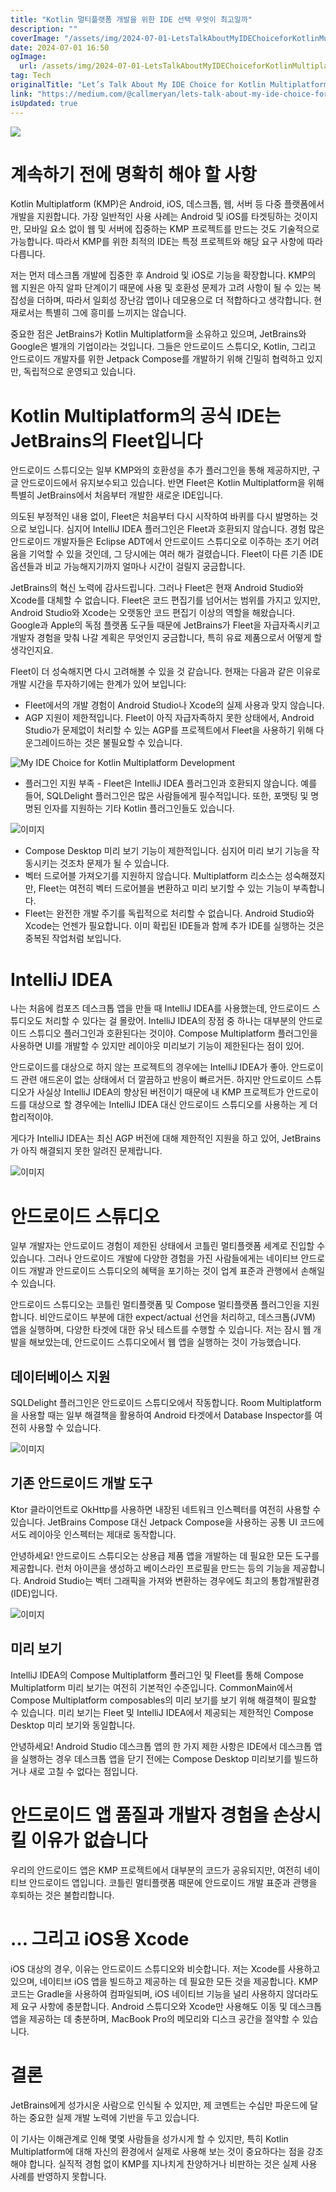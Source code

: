 ```yaml
---
title: "Kotlin 멀티플랫폼 개발을 위한 IDE 선택 무엇이 최고일까"
description: ""
coverImage: "/assets/img/2024-07-01-LetsTalkAboutMyIDEChoiceforKotlinMultiplatformDevelopment_0.png"
date: 2024-07-01 16:50
ogImage: 
  url: /assets/img/2024-07-01-LetsTalkAboutMyIDEChoiceforKotlinMultiplatformDevelopment_0.png
tag: Tech
originalTitle: "Let’s Talk About My IDE Choice for Kotlin Multiplatform Development"
link: "https://medium.com/@callmeryan/lets-talk-about-my-ide-choice-for-kotlin-multiplatform-development-6fc2b11a8a64"
isUpdated: true
---
```





<img src="/assets/img/2024-07-01-LetsTalkAboutMyIDEChoiceforKotlinMultiplatformDevelopment_0.png" />

# 계속하기 전에 명확히 해야 할 사항

Kotlin Multiplatform (KMP)은 Android, iOS, 데스크톱, 웹, 서버 등 다중 플랫폼에서 개발을 지원합니다. 가장 일반적인 사용 사례는 Android 및 iOS를 타겟팅하는 것이지만, 모바일 요소 없이 웹 및 서버에 집중하는 KMP 프로젝트를 만드는 것도 기술적으로 가능합니다. 따라서 KMP를 위한 최적의 IDE는 특정 프로젝트와 해당 요구 사항에 따라 다릅니다.

저는 먼저 데스크톱 개발에 집중한 후 Android 및 iOS로 기능을 확장합니다. KMP의 웹 지원은 아직 알파 단계이기 때문에 사용 및 호환성 문제가 고려 사항이 될 수 있는 복잡성을 더하며, 따라서 일회성 장난감 앱이나 데모용으로 더 적합하다고 생각합니다. 현재로서는 특별히 그에 흥미를 느끼지는 않습니다.

<div class="content-ad"></div>

중요한 점은 JetBrains가 Kotlin Multiplatform을 소유하고 있으며, JetBrains와 Google은 별개의 기업이라는 것입니다. 그들은 안드로이드 스튜디오, Kotlin, 그리고 안드로이드 개발자를 위한 Jetpack Compose를 개발하기 위해 긴밀히 협력하고 있지만, 독립적으로 운영되고 있습니다.

# Kotlin Multiplatform의 공식 IDE는 JetBrains의 Fleet입니다

안드로이드 스튜디오는 일부 KMP와의 호환성을 추가 플러그인을 통해 제공하지만, 구글 안드로이드에서 유지보수되고 있습니다. 반면 Fleet은 Kotlin Multiplatform을 위해 특별히 JetBrains에서 처음부터 개발한 새로운 IDE입니다.

의도된 부정적인 내용 없이, Fleet은 처음부터 다시 시작하여 바퀴를 다시 발명하는 것으로 보입니다. 심지어 IntelliJ IDEA 플러그인은 Fleet과 호환되지 않습니다. 경험 많은 안드로이드 개발자들은 Eclipse ADT에서 안드로이드 스튜디오로 이주하는 초기 어려움을 기억할 수 있을 것인데, 그 당시에는 여러 해가 걸렸습니다. Fleet이 다른 기존 IDE 옵션들과 비교 가능해지기까지 얼마나 시간이 걸릴지 궁금합니다.

<div class="content-ad"></div>

JetBrains의 혁신 노력에 감사드립니다. 그러나 Fleet은 현재 Android Studio와 Xcode를 대체할 수 없습니다. Fleet은 코드 편집기를 넘어서는 범위를 가지고 있지만, Android Studio와 Xcode는 오랫동안 코드 편집기 이상의 역할을 해왔습니다. Google과 Apple의 독점 플랫폼 도구들 때문에 JetBrains가 Fleet을 자급자족시키고 개발자 경험을 맞춰 나갈 계획은 무엇인지 궁금합니다, 특히 유료 제품으로서 어떻게 할 생각인지요.

Fleet이 더 성숙해지면 다시 고려해볼 수 있을 것 같습니다. 현재는 다음과 같은 이유로 개발 시간을 투자하기에는 한계가 있어 보입니다:

- Fleet에서의 개발 경험이 Android Studio나 Xcode의 실제 사용과 맞지 않습니다.
- AGP 지원이 제한적입니다. Fleet이 아직 자급자족하지 못한 상태에서, Android Studio가 문제없이 처리할 수 있는 AGP를 프로젝트에서 Fleet을 사용하기 위해 다운그레이드하는 것은 불필요할 수 있습니다.

![My IDE Choice for Kotlin Multiplatform Development](/assets/img/2024-07-01-LetsTalkAboutMyIDEChoiceforKotlinMultiplatformDevelopment_1.png)

<div class="content-ad"></div>

- 플러그인 지원 부족 - Fleet은 IntelliJ IDEA 플러그인과 호환되지 않습니다. 예를 들어, SQLDelight 플러그인은 많은 사람들에게 필수적입니다. 또한, 포맷팅 및 명명된 인자를 지원하는 기타 Kotlin 플러그인들도 있습니다.

![이미지](/assets/img/2024-07-01-LetsTalkAboutMyIDEChoiceforKotlinMultiplatformDevelopment_2.png)

- Compose Desktop 미리 보기 기능이 제한적입니다. 심지어 미리 보기 기능을 작동시키는 것조차 문제가 될 수 있습니다.
- 벡터 드로어블 가져오기를 지원하지 않습니다. Multiplatform 리소스는 성숙해졌지만, Fleet는 여전히 벡터 드로어블을 변환하고 미리 보기할 수 있는 기능이 부족합니다.
- Fleet는 완전한 개발 주기를 독립적으로 처리할 수 없습니다. Android Studio와 Xcode는 언젠가 필요합니다. 이미 확립된 IDE들과 함께 추가 IDE를 실행하는 것은 중복된 작업처럼 보입니다.

# IntelliJ IDEA

<div class="content-ad"></div>

나는 처음에 컴포즈 데스크톱 앱을 만들 때 IntelliJ IDEA를 사용했는데, 안드로이드 스튜디오도 처리할 수 있다는 걸 몰랐어. IntelliJ IDEA의 장점 중 하나는 대부분의 안드로이드 스튜디오 플러그인과 호환된다는 것이야. Compose Multiplatform 플러그인을 사용하면 UI를 개발할 수 있지만 레이아웃 미리보기 기능이 제한된다는 점이 있어.

안드로이드를 대상으로 하지 않는 프로젝트의 경우에는 IntelliJ IDEA가 좋아. 안드로이드 관련 애드온이 없는 상태에서 더 깔끔하고 반응이 빠르거든. 하지만 안드로이드 스튜디오가 사실상 IntelliJ IDEA의 향상된 버전이기 때문에 내 KMP 프로젝트가 안드로이드를 대상으로 할 경우에는 IntelliJ IDEA 대신 안드로이드 스튜디오를 사용하는 게 더 합리적이야.

게다가 IntelliJ IDEA는 최신 AGP 버전에 대해 제한적인 지원을 하고 있어, JetBrains가 아직 해결되지 못한 알려진 문제랍니다.

![이미지](/assets/img/2024-07-01-LetsTalkAboutMyIDEChoiceforKotlinMultiplatformDevelopment_3.png)

<div class="content-ad"></div>

# 안드로이드 스튜디오

일부 개발자는 안드로이드 경험이 제한된 상태에서 코틀린 멀티플랫폼 세계로 진입할 수 있습니다. 그러나 안드로이드 개발에 다양한 경험을 가진 사람들에게는 네이티브 안드로이드 개발과 안드로이드 스튜디오의 혜택을 포기하는 것이 업계 표준과 관행에서 손해일 수 있습니다. 

안드로이드 스튜디오는 코틀린 멀티플랫폼 및 Compose 멀티플랫폼 플러그인을 지원합니다. 비안드로이드 부분에 대한 expect/actual 선언을 처리하고, 데스크톱(JVM) 앱을 실행하며, 다양한 타겟에 대한 유닛 테스트를 수행할 수 있습니다. 저는 잠시 웹 개발을 해보았는데, 안드로이드 스튜디오에서 웹 앱을 실행하는 것이 가능했습니다.

## 데이터베이스 지원

<div class="content-ad"></div>

SQLDelight 플러그인은 안드로이드 스튜디오에서 작동합니다. Room Multiplatform을 사용할 때는 일부 해결책을 활용하여 Android 타겟에서 Database Inspector를 여전히 사용할 수 있습니다.

![이미지](/assets/img/2024-07-01-LetsTalkAboutMyIDEChoiceforKotlinMultiplatformDevelopment_4.png)

## 기존 안드로이드 개발 도구

Ktor 클라이언트로 OkHttp를 사용하면 내장된 네트워크 인스펙터를 여전히 사용할 수 있습니다. JetBrains Compose 대신 Jetpack Compose을 사용하는 공통 UI 코드에서도 레이아웃 인스펙터는 제대로 동작합니다.

<div class="content-ad"></div>

안녕하세요! 안드로이드 스튜디오는 상용급 제품 앱을 개발하는 데 필요한 모든 도구를 제공합니다. 런처 아이콘을 생성하고 베이스라인 프로필을 만드는 등의 기능을 제공합니다. Android Studio는 벡터 그래픽을 가져와 변환하는 경우에도 최고의 통합개발환경(IDE)입니다.

![이미지](/assets/img/2024-07-01-LetsTalkAboutMyIDEChoiceforKotlinMultiplatformDevelopment_5.png)

## 미리 보기

IntelliJ IDEA의 Compose Multiplatform 플러그인 및 Fleet를 통해 Compose Multiplatform 미리 보기는 여전히 기본적인 수준입니다. CommonMain에서 Compose Multiplatform composables의 미리 보기를 보기 위해 해결책이 필요할 수 있습니다. 미리 보기는 Fleet 및 IntelliJ IDEA에서 제공되는 제한적인 Compose Desktop 미리 보기와 동일합니다.

<div class="content-ad"></div>

안녕하세요! Android Studio 데스크톱 앱의 한 가지 제한 사항은 IDE에서 데스크톱 앱을 실행하는 경우 데스크톱 앱을 닫기 전에는 Compose Desktop 미리보기를 빌드하거나 새로 고칠 수 없다는 점입니다.

# 안드로이드 앱 품질과 개발자 경험을 손상시킬 이유가 없습니다

우리의 안드로이드 앱은 KMP 프로젝트에서 대부분의 코드가 공유되지만, 여전히 네이티브 안드로이드 앱입니다. 코틀린 멀티플랫폼 때문에 안드로이드 개발 표준과 관행을 후퇴하는 것은 불합리합니다.

# … 그리고 iOS용 Xcode

<div class="content-ad"></div>

iOS 대상의 경우, 이유는 안드로이드 스튜디오와 비슷합니다. 저는 Xcode를 사용하고 있으며, 네이티브 iOS 앱을 빌드하고 제공하는 데 필요한 모든 것을 제공합니다. KMP 코드는 Gradle을 사용하여 컴파일되며, iOS 네이티브 기능을 널리 사용하지 않더라도 제 요구 사항에 충분합니다. Android 스튜디오와 Xcode만 사용해도 이동 및 데스크톱 앱을 제공하는 데 충분하며, MacBook Pro의 메모리와 디스크 공간을 절약할 수 있습니다.

# 결론

JetBrains에게 성가시운 사람으로 인식될 수 있지만, 제 코멘트는 수십만 파운드에 달하는 중요한 실제 개발 노력에 기반을 두고 있습니다.

이 기사는 이해관계로 인해 몇몇 사람들을 성가시게 할 수 있지만, 특히 Kotlin Multiplatform에 대해 자신의 환경에서 실제로 사용해 보는 것이 중요하다는 점을 강조해야 합니다. 실직적 경험 없이 KMP를 지나치게 찬양하거나 비판하는 것은 실제 사용 사례를 반영하지 못합니다.